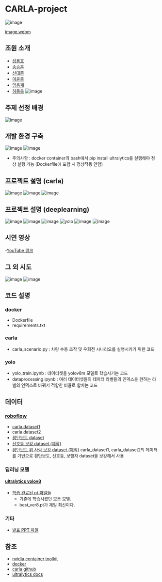 # CARLA-project  
![image](https://github.com/DL-project-team/CARLA-project/assets/69943723/b8c8f2d8-58ca-4bb9-90c9-a4148d1987fb)


[image.webm](https://github.com/DL-project-team/CARLA-project/assets/69943723/e06b6d12-480a-4276-a15e-a1ee2b3e7ad3)
## 조원 소개
- [성용호](https://github.com/DL-project-team/CARLA-project/tree/test_syh)
- [송승훈](https://github.com/DL-project-team/CARLA-project/tree/test_ssh)
- [신대준](https://github.com/DL-project-team/CARLA-project/tree/test_sdj)
- [이윤종](https://github.com/DL-project-team/CARLA-project/tree/test_lyj)
- [임용재]()
- [허동욱](https://github.com/DL-project-team/CARLA-project/tree/test-hdw)
![image](https://user-images.githubusercontent.com/69943723/236127279-186a3469-cff3-4ad4-8009-26bd7ee2f84b.png)

## 주제 선정 배경
![image](https://user-images.githubusercontent.com/69943723/236127436-4b56bd91-e93a-4fc0-ab4e-8469725d4482.png)

## 개발 환경 구축
![image](https://user-images.githubusercontent.com/69943723/236130224-4f7c69af-5f77-4750-8753-2e0a9b9a111b.png)
![image](https://user-images.githubusercontent.com/69943723/236135005-685ab991-d3ac-40cf-afc2-efff5c7fad95.png)
- 주의사항 : docker container의 bash에서 pip install ultralytics를 실행해야 정상 실행 가능 (Dockerfile에 포함 시 정상작동 안함)

## 프로젝트 설명 (carla)
![image](https://user-images.githubusercontent.com/69943723/236137777-ac37b2d0-b246-405d-9346-14fd7a4ae8a4.png)
![image](https://user-images.githubusercontent.com/69943723/236135729-c68f06ab-e4df-469b-bfb7-6ecf1feb61c7.png)
![image](https://user-images.githubusercontent.com/69943723/236135755-2d857e02-c0ad-43f1-a888-8f67509b65e3.png)

## 프로젝트 설명 (deeplearning)
![image](https://user-images.githubusercontent.com/69943723/236137325-191641f8-f7a7-4726-a288-1746696ffc07.png)
![image](https://user-images.githubusercontent.com/69943723/236137346-4f88a7be-e307-47c4-8f67-8469978420b3.png)
![image](https://user-images.githubusercontent.com/69943723/236137375-3fafc5e3-1daa-408b-9198-894095617aa9.png)
![yolo](https://user-images.githubusercontent.com/69943723/236143303-1449d493-7794-4347-87b2-d886f376bdeb.gif)
![image](https://user-images.githubusercontent.com/69943723/236143561-f3d84f55-1cfe-4f24-84c9-69ebbb87f136.png)
![image](https://user-images.githubusercontent.com/69943723/236143608-1b84e56e-44e5-4543-9234-009253f9aa71.png)

## 시연 영상
-[YouTube 링크](https://youtu.be/5GZHaqp7ENA)

## 그 외 시도
![image](https://user-images.githubusercontent.com/69943723/236137875-1eefc5db-875c-4aad-9d58-284599fdc1a5.png)
![image](https://user-images.githubusercontent.com/69943723/236137885-09d6c4da-42cb-458f-86f7-1ba71637b66d.png)

## 코드 설명
### docker
- Dockerfile
- requirements.txt
### carla
- carla_scenario.py : 차량 수동 조작 및 우회전 시나리오를 실행시키기 위한 코드
### yolo
- yolo_train.ipynb : 데이터셋을 yolov8m 모델로 학습시키는 코드
- dataprocessing.ipynb : 여러 데이터셋들의 데이터 라벨들의 인덱스을 원하는 라벨의 인덱스로 바꿔서 적합한 비율로 합치는 코드 

## 데이터
### [roboflow](https://universe.roboflow.com/)
- [carla dataset1](https://universe.roboflow.com/carladataset-qxhsv/carla_dataset)
- [carla dataset2](https://universe.roboflow.com/alec-hantson-student-howest-be/carla-izloa)
- [횡단보도 dataset](https://universe.roboflow.com/john-gouej/crosswalk-v2/browse)
- [신호등 보강 dataset (제작)](https://universe.roboflow.com/amrws/dl_project_merge)
- [횡단보도 위 사람 보강 dataset (제작)](https://universe.roboflow.com/amrws/pedesatrian-crosswalks)
carla_dataset1, carla_dataset2의 데이터를 기반으로 횡단보도, 신호등, 보행자 dataset을 보강해서 사용
### 딥러닝 모델
#### [ultralytics yolov8](https://docs.ultralytics.com/)
- [학습 완료된 pt 파일들](https://drive.google.com/drive/folders/1WKXGFqITRNHN69JPrxvpcNPgI0d-Xtc6?usp=sharing)
  - 기존에 학습시켰던 모든 모델.
  - best_ver8.pt가 제일 최신이다.
### 기타
- [발표 PPT 파일](https://docs.google.com/presentation/d/1ndLPQ3ZGaDhEzL4bOqJjLXx3oib0LuxKsohafno7ztk/edit?usp=sharing)
## 참조
- [nvidia container toolkit](https://docs.nvidia.com/datacenter/cloud-native/container-toolkit/install-guide.html)
- [docker](https://docs.docker.com/engine/install/ubuntu/)
- [carla github](https://github.com/carla-simulator/carla)
- [ultralytics docs](https://docs.ultralytics.com/)

